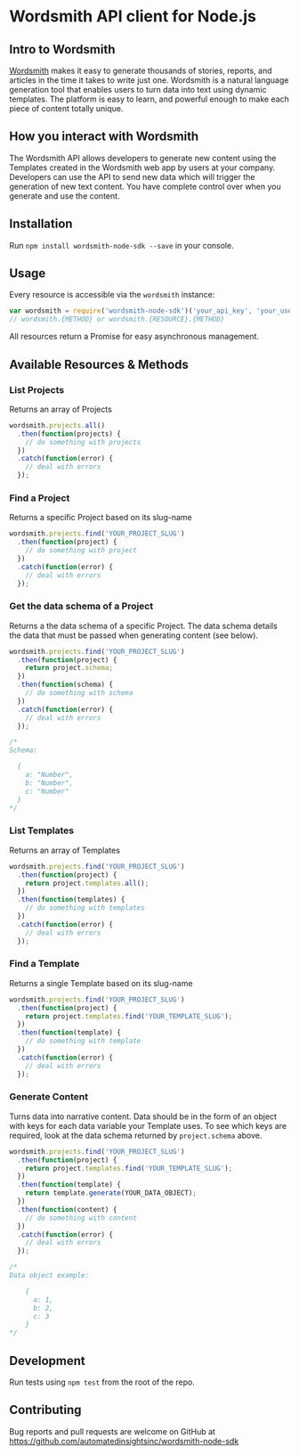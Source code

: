 # Wordsmith API client for Node.js

## Intro to Wordsmith

[Wordsmith](https://wordsmith.automatedinsights.com) makes it easy to generate thousands of stories, reports, and articles in the time it takes to write just one. Wordsmith is a natural language generation tool that enables users to turn data into text using dynamic templates. The platform is easy to learn, and powerful enough to make each piece of content totally unique.

## How you interact with Wordsmith

The Wordsmith API allows developers to generate new content using the Templates created in the Wordsmith web app by users at your company. Developers can use the API to send new data which will trigger the generation of new text content. You have complete control over when you generate and use the content.

## Installation
Run `npm install wordsmith-node-sdk --save` in your console.

## Usage

Every resource is accessible via the `wordsmith` instance:

```javascript
var wordsmith = require('wordsmith-node-sdk')('your_api_key', 'your_user_agent');
// wordsmith.{METHOD} or wordsmith.{RESOURCE}.{METHOD}
```

All resources return a Promise for easy asynchronous management.

## Available Resources & Methods

### List Projects

Returns an array of Projects

```javascript
wordsmith.projects.all()
  .then(function(projects) {
    // do something with projects
  })
  .catch(function(error) {
    // deal with errors
  });
```

### Find a Project

Returns a specific Project based on its slug-name

```javascript
wordsmith.projects.find('YOUR_PROJECT_SLUG')
  .then(function(project) {
    // do something with project
  })
  .catch(function(error) {
    // deal with errors
  });
```

### Get the data schema of a Project

Returns a the data schema of a specific Project. The data schema details the data that must be passed when generating content (see below).

```javascript
wordsmith.projects.find('YOUR_PROJECT_SLUG')
  .then(function(project) {
    return project.schema;
  })
  .then(function(schema) {
    // do something with schema
  })
  .catch(function(error) {
    // deal with errors
  });

/*
Schema:

  {
    a: "Number",
    b: "Number",
    c: "Number"
  }
*/
```

### List Templates

Returns an array of Templates

```javascript
wordsmith.projects.find('YOUR_PROJECT_SLUG')
  .then(function(project) {
    return project.templates.all();
  })
  .then(function(templates) {
    // do something with templates
  })
  .catch(function(error) {
    // deal with errors
  });
```

### Find a Template

Returns a single Template based on its slug-name

```javascript
wordsmith.projects.find('YOUR_PROJECT_SLUG')
  .then(function(project) {
    return project.templates.find('YOUR_TEMPLATE_SLUG');
  })
  .then(function(template) {
    // do something with template
  })
  .catch(function(error) {
    // deal with errors
  });
```

### Generate Content

Turns data into narrative content. Data should be in the form of an object with keys for each data variable your Template uses. To see which keys are required, look at the data schema returned by `project.schema` above.

```javascript
wordsmith.projects.find('YOUR_PROJECT_SLUG')
  .then(function(project) {
    return project.templates.find('YOUR_TEMPLATE_SLUG');
  })
  .then(function(template) {
    return template.generate(YOUR_DATA_OBJECT);
  })
  .then(function(content) {
    // do something with content
  })
  .catch(function(error) {
    // deal with errors
  });

/*
Data object example:

    {
      a: 1,
      b: 2,
      c: 3
    }
*/
```

## Development

Run tests using `npm test` from the root of the repo.

## Contributing

Bug reports and pull requests are welcome on GitHub at https://github.com/automatedinsightsinc/wordsmith-node-sdk

